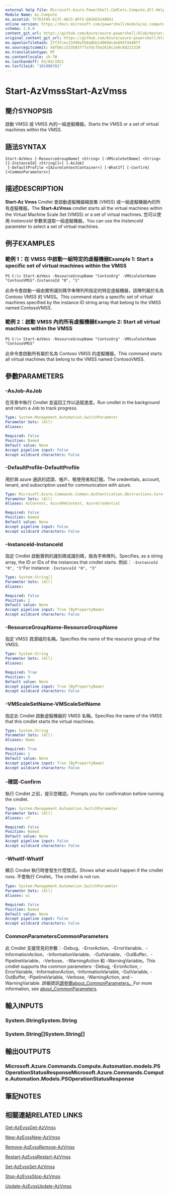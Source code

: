 ```yaml
---
external help file: Microsoft.Azure.PowerShell.Cmdlets.Compute.dll-Help.xml
Module Name: Az.Compute
ms.assetid: 7F7D1F05-617C-4EC5-8FF5-D816E9148841
online version: https://docs.microsoft.com/powershell/module/az.compute/start-azvmss
schema: 2.0.0
content_git_url: https://github.com/Azure/azure-powershell/blob/master/src/Compute/Compute/help/Start-AzVmss.md
original_content_git_url: https://github.com/Azure/azure-powershell/blob/master/src/Compute/Compute/help/Start-AzVmss.md
ms.openlocfilehash: 2ff37cec23499afb0a0bb14069dc4e694f4440f7
ms.sourcegitcommit: 4dfb0cc533b83f77afdcfbe2618c1e6c8d221330
ms.translationtype: MT
ms.contentlocale: zh-TW
ms.lasthandoff: 03/04/2021
ms.locfileid: "101906781"
---
```

# <span data-ttu-id="832d0-101">Start-AzVmss</span><span class="sxs-lookup"><span data-stu-id="832d0-101">Start-AzVmss</span></span>

## <span data-ttu-id="832d0-102">簡介</span><span class="sxs-lookup"><span data-stu-id="832d0-102">SYNOPSIS</span></span>
<span data-ttu-id="832d0-103">啟動 VMSS 或 VMSS 內的一組虛擬機器。</span><span class="sxs-lookup"><span data-stu-id="832d0-103">Starts the VMSS or a set of virtual machines within the VMSS.</span></span>

## <span data-ttu-id="832d0-104">語法</span><span class="sxs-lookup"><span data-stu-id="832d0-104">SYNTAX</span></span>

```
Start-AzVmss [-ResourceGroupName] <String> [-VMScaleSetName] <String> [[-InstanceId] <String[]>] [-AsJob]
 [-DefaultProfile <IAzureContextContainer>] [-WhatIf] [-Confirm] [<CommonParameters>]
```

## <span data-ttu-id="832d0-105">描述</span><span class="sxs-lookup"><span data-stu-id="832d0-105">DESCRIPTION</span></span>
<span data-ttu-id="832d0-106">**Start-Az Vmss** Cmdlet 會啟動虛擬機器縮放集 (VMSS) 或一組虛擬機器內的所有虛擬機器。</span><span class="sxs-lookup"><span data-stu-id="832d0-106">The **Start-AzVmss** cmdlet starts all the virtual machines within the Virtual Machine Scale Set (VMSS) or a set of virtual machines.</span></span>
<span data-ttu-id="832d0-107">您可以使用 *InstanceId* 參數來選取一組虛擬機器。</span><span class="sxs-lookup"><span data-stu-id="832d0-107">You can use the *InstanceId* parameter to select a set of virtual machines.</span></span>

## <span data-ttu-id="832d0-108">例子</span><span class="sxs-lookup"><span data-stu-id="832d0-108">EXAMPLES</span></span>

### <span data-ttu-id="832d0-109">範例 1：在 VMSS 中啟動一組特定的虛擬機器</span><span class="sxs-lookup"><span data-stu-id="832d0-109">Example 1: Start a specific set of virtual machines within the VMSS</span></span>
```
PS C:\> Start-AzVmss -ResourceGroupName "ContosOrg" -VMScaleSetName "ContosoVMSS"-InstanceId "0", "1"
```

<span data-ttu-id="832d0-110">此命令會啟動一組由實例識別碼字串陣列所指定的特定虛擬機器，該陣列屬於名為 Contoso VMSS 的 VMSS。</span><span class="sxs-lookup"><span data-stu-id="832d0-110">This command starts a specific set of virtual machines specified by the instance ID string array that belong to the VMSS named ContosoVMSS.</span></span>

### <span data-ttu-id="832d0-111">範例 2：啟動 VMSS 內的所有虛擬機器</span><span class="sxs-lookup"><span data-stu-id="832d0-111">Example 2: Start all virtual machines within the VMSS</span></span>
```
PS C:\> Start-AzVmss -ResourceGroupName "ContosOrg" -VMScaleSetName "ContosoVMSS"
```

<span data-ttu-id="832d0-112">此命令會啟動所有屬於名為 Contoso VMSS 的虛擬機器。</span><span class="sxs-lookup"><span data-stu-id="832d0-112">This command starts all virtual machines that belong to the VMSS named ContosoVMSS.</span></span>

## <span data-ttu-id="832d0-113">參數</span><span class="sxs-lookup"><span data-stu-id="832d0-113">PARAMETERS</span></span>

### <span data-ttu-id="832d0-114">-AsJob</span><span class="sxs-lookup"><span data-stu-id="832d0-114">-AsJob</span></span>
<span data-ttu-id="832d0-115">在背景中執行 Cmdlet 並返回工作以追蹤進度。</span><span class="sxs-lookup"><span data-stu-id="832d0-115">Run cmdlet in the background and return a Job to track progress.</span></span>

```yaml
Type: System.Management.Automation.SwitchParameter
Parameter Sets: (All)
Aliases:

Required: False
Position: Named
Default value: None
Accept pipeline input: False
Accept wildcard characters: False
```

### <span data-ttu-id="832d0-116">-DefaultProfile</span><span class="sxs-lookup"><span data-stu-id="832d0-116">-DefaultProfile</span></span>
<span data-ttu-id="832d0-117">用於與 azure 通訊的認證、帳戶、租使用者和訂閱。</span><span class="sxs-lookup"><span data-stu-id="832d0-117">The credentials, account, tenant, and subscription used for communication with azure.</span></span>

```yaml
Type: Microsoft.Azure.Commands.Common.Authentication.Abstractions.Core.IAzureContextContainer
Parameter Sets: (All)
Aliases: AzContext, AzureRmContext, AzureCredential

Required: False
Position: Named
Default value: None
Accept pipeline input: False
Accept wildcard characters: False
```

### <span data-ttu-id="832d0-118">-InstanceId</span><span class="sxs-lookup"><span data-stu-id="832d0-118">-InstanceId</span></span>
<span data-ttu-id="832d0-119">指定 Cmdlet 啟動實例的識別碼或識別碼，做為字串陣列。</span><span class="sxs-lookup"><span data-stu-id="832d0-119">Specifies, as a string array, the ID or IDs of the instances that cmdlet starts.</span></span>
<span data-ttu-id="832d0-120">例如： `-InstanceId "0", "3"`</span><span class="sxs-lookup"><span data-stu-id="832d0-120">For instance: `-InstanceId "0", "3"`</span></span>

```yaml
Type: System.String[]
Parameter Sets: (All)
Aliases:

Required: False
Position: 2
Default value: None
Accept pipeline input: True (ByPropertyName)
Accept wildcard characters: False
```

### <span data-ttu-id="832d0-121">-ResourceGroupName</span><span class="sxs-lookup"><span data-stu-id="832d0-121">-ResourceGroupName</span></span>
<span data-ttu-id="832d0-122">指定 VMSS 資源組的名稱。</span><span class="sxs-lookup"><span data-stu-id="832d0-122">Specifies the name of the resource group of the VMSS.</span></span>

```yaml
Type: System.String
Parameter Sets: (All)
Aliases:

Required: True
Position: 0
Default value: None
Accept pipeline input: True (ByPropertyName)
Accept wildcard characters: False
```

### <span data-ttu-id="832d0-123">-VMScaleSetName</span><span class="sxs-lookup"><span data-stu-id="832d0-123">-VMScaleSetName</span></span>
<span data-ttu-id="832d0-124">指定此 Cmdlet 啟動虛擬機器的 VMSS 名稱。</span><span class="sxs-lookup"><span data-stu-id="832d0-124">Specifies the name of the VMSS that this cmdlet starts the virtual machines.</span></span>

```yaml
Type: System.String
Parameter Sets: (All)
Aliases: Name

Required: True
Position: 1
Default value: None
Accept pipeline input: True (ByPropertyName)
Accept wildcard characters: False
```

### <span data-ttu-id="832d0-125">-確認</span><span class="sxs-lookup"><span data-stu-id="832d0-125">-Confirm</span></span>
<span data-ttu-id="832d0-126">執行 Cmdlet 之前，提示您確認。</span><span class="sxs-lookup"><span data-stu-id="832d0-126">Prompts you for confirmation before running the cmdlet.</span></span>

```yaml
Type: System.Management.Automation.SwitchParameter
Parameter Sets: (All)
Aliases: cf

Required: False
Position: Named
Default value: None
Accept pipeline input: False
Accept wildcard characters: False
```

### <span data-ttu-id="832d0-127">-WhatIf</span><span class="sxs-lookup"><span data-stu-id="832d0-127">-WhatIf</span></span>
<span data-ttu-id="832d0-128">顯示 Cmdlet 執行時會發生什麼情況。</span><span class="sxs-lookup"><span data-stu-id="832d0-128">Shows what would happen if the cmdlet runs.</span></span> <span data-ttu-id="832d0-129">不會執行 Cmdlet。</span><span class="sxs-lookup"><span data-stu-id="832d0-129">The cmdlet is not run.</span></span>

```yaml
Type: System.Management.Automation.SwitchParameter
Parameter Sets: (All)
Aliases: wi

Required: False
Position: Named
Default value: None
Accept pipeline input: False
Accept wildcard characters: False
```

### <span data-ttu-id="832d0-130">CommonParameters</span><span class="sxs-lookup"><span data-stu-id="832d0-130">CommonParameters</span></span>
<span data-ttu-id="832d0-131">此 Cmdlet 支援常見的參數：-Debug、-ErrorAction、-ErrorVariable、-InformationAction、-InformationVariable、-OutVariable、-OutBuffer、-PipelineVariable、-Verbose、-WarningAction 和 -WarningVariable。</span><span class="sxs-lookup"><span data-stu-id="832d0-131">This cmdlet supports the common parameters: -Debug, -ErrorAction, -ErrorVariable, -InformationAction, -InformationVariable, -OutVariable, -OutBuffer, -PipelineVariable, -Verbose, -WarningAction, and -WarningVariable.</span></span> <span data-ttu-id="832d0-132">詳細資訊[請參閱about_CommonParameters。](http://go.microsoft.com/fwlink/?LinkID=113216)</span><span class="sxs-lookup"><span data-stu-id="832d0-132">For more information, see [about_CommonParameters](http://go.microsoft.com/fwlink/?LinkID=113216).</span></span>

## <span data-ttu-id="832d0-133">輸入</span><span class="sxs-lookup"><span data-stu-id="832d0-133">INPUTS</span></span>

### <span data-ttu-id="832d0-134">System.String</span><span class="sxs-lookup"><span data-stu-id="832d0-134">System.String</span></span>

### <span data-ttu-id="832d0-135">System.String[]</span><span class="sxs-lookup"><span data-stu-id="832d0-135">System.String[]</span></span>

## <span data-ttu-id="832d0-136">輸出</span><span class="sxs-lookup"><span data-stu-id="832d0-136">OUTPUTS</span></span>

### <span data-ttu-id="832d0-137">Microsoft.Azure.Commands.Compute.Automation.models.PSOperationStatusResponse</span><span class="sxs-lookup"><span data-stu-id="832d0-137">Microsoft.Azure.Commands.Compute.Automation.Models.PSOperationStatusResponse</span></span>

## <span data-ttu-id="832d0-138">筆記</span><span class="sxs-lookup"><span data-stu-id="832d0-138">NOTES</span></span>

## <span data-ttu-id="832d0-139">相關連結</span><span class="sxs-lookup"><span data-stu-id="832d0-139">RELATED LINKS</span></span>

[<span data-ttu-id="832d0-140">Get-AzEvss</span><span class="sxs-lookup"><span data-stu-id="832d0-140">Get-AzVmss</span></span>](./Get-AzVmss.md)

[<span data-ttu-id="832d0-141">New-AzEvss</span><span class="sxs-lookup"><span data-stu-id="832d0-141">New-AzVmss</span></span>](./New-AzVmss.md)

[<span data-ttu-id="832d0-142">Remove-AzEvss</span><span class="sxs-lookup"><span data-stu-id="832d0-142">Remove-AzVmss</span></span>](./Remove-AzVmss.md)

[<span data-ttu-id="832d0-143">Restart-AzEvss</span><span class="sxs-lookup"><span data-stu-id="832d0-143">Restart-AzVmss</span></span>](./Restart-AzVmss.md)

[<span data-ttu-id="832d0-144">Set-AzEvss</span><span class="sxs-lookup"><span data-stu-id="832d0-144">Set-AzVmss</span></span>](./Set-AzVmss.md)

[<span data-ttu-id="832d0-145">Stop-AzEvss</span><span class="sxs-lookup"><span data-stu-id="832d0-145">Stop-AzVmss</span></span>](./Stop-AzVmss.md)

[<span data-ttu-id="832d0-146">Update-AzEvss</span><span class="sxs-lookup"><span data-stu-id="832d0-146">Update-AzVmss</span></span>](./Update-AzVmss.md)


